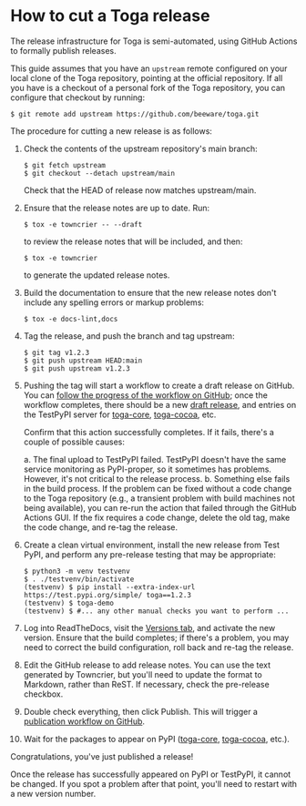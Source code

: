 # How to cut a Toga release

The release infrastructure for Toga is semi-automated, using GitHub
Actions to formally publish releases.

This guide assumes that you have an `upstream` remote configured on your
local clone of the Toga repository, pointing at the official repository.
If all you have is a checkout of a personal fork of the Toga repository,
you can configure that checkout by running:

``` console
$ git remote add upstream https://github.com/beeware/toga.git
```

The procedure for cutting a new release is as follows:

1.  Check the contents of the upstream repository's main branch:

    ``` console
    $ git fetch upstream
    $ git checkout --detach upstream/main
    ```

    Check that the HEAD of release now matches upstream/main.

2.  Ensure that the release notes are up to date. Run:

    ``` console
    $ tox -e towncrier -- --draft
    ```

    to review the release notes that will be included, and then:

    ``` console
    $ tox -e towncrier
    ```

    to generate the updated release notes.

3.  Build the documentation to ensure that the new release notes don't
    include any spelling errors or markup problems:

    ``` console
    $ tox -e docs-lint,docs
    ```

4.  Tag the release, and push the branch and tag upstream:

    ``` console
    $ git tag v1.2.3
    $ git push upstream HEAD:main
    $ git push upstream v1.2.3
    ```

5.  Pushing the tag will start a workflow to create a draft release on
    GitHub. You can [follow the progress of the workflow on
    GitHub](https://github.com/beeware/toga/actions?query=workflow%3A%22Create+Release%22);
    once the workflow completes, there should be a new [draft
    release](https://github.com/beeware/toga/releases), and entries on
    the TestPyPI server for
    [toga-core](https://test.pypi.org/project/toga-core/),
    [toga-cocoa](https://test.pypi.org/project/toga-cocoa/), etc.

    Confirm that this action successfully completes. If it fails,
    there's a couple of possible causes:

    a.  The final upload to TestPyPI failed. TestPyPI doesn't have the
        same service monitoring as PyPI-proper, so it sometimes has
        problems. However, it's not critical to the release process.
    b.  Something else fails in the build process. If the problem can be
        fixed without a code change to the Toga repository (e.g., a
        transient problem with build machines not being available), you
        can re-run the action that failed through the GitHub Actions
        GUI. If the fix requires a code change, delete the old tag, make
        the code change, and re-tag the release.

6.  Create a clean virtual environment, install the new release from
    Test PyPI, and perform any pre-release testing that may be
    appropriate:

    ``` console
    $ python3 -m venv testvenv
    $ . ./testvenv/bin/activate
    (testvenv) $ pip install --extra-index-url https://test.pypi.org/simple/ toga==1.2.3
    (testvenv) $ toga-demo
    (testvenv) $ #... any other manual checks you want to perform ...
    ```

7.  Log into ReadTheDocs, visit the [Versions
    tab](https://readthedocs.org/projects/toga/versions/), and activate
    the new version. Ensure that the build completes; if there's a
    problem, you may need to correct the build configuration, roll back
    and re-tag the release.

8.  Edit the GitHub release to add release notes. You can use the text
    generated by Towncrier, but you'll need to update the format to
    Markdown, rather than ReST. If necessary, check the pre-release
    checkbox.

9.  Double check everything, then click Publish. This will trigger a
    [publication workflow on
    GitHub](https://github.com/beeware/toga/actions?query=workflow%3A%22Upload+Python+Package%22).

10. Wait for the packages to appear on PyPI
    ([toga-core](https://pypi.org/project/toga-core/),
    [toga-cocoa](https://pypi.org/project/toga-cocoa/), etc.).

Congratulations, you've just published a release!

Once the release has successfully appeared on PyPI or TestPyPI, it
cannot be changed. If you spot a problem after that point, you'll need
to restart with a new version number.
